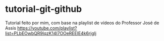 # tutorial-git-github
Tutorial feito por mim, com base na playlist de vídeos do Professor José de Assis
https://youtube.com/playlist?list=PLbEOwbQR9lqzK14I7OOeREEIE4k6rjgIj
